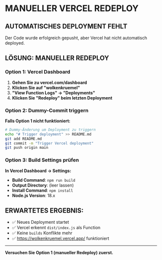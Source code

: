 # MANUELLER VERCEL REDEPLOY

## AUTOMATISCHES DEPLOYMENT FEHLT

Der Code wurde erfolgreich gepusht, aber Vercel hat nicht automatisch deployed.

## LÖSUNG: MANUELLER REDEPLOY

### Option 1: Vercel Dashboard
1. **Gehen Sie zu vercel.com/dashboard**
2. **Klicken Sie auf "wolkenkruemel"**
3. **"View Function Logs" → "Deployments"**
4. **Klicken Sie "Redeploy" beim letzten Deployment**

### Option 2: Dummy-Commit triggern
**Falls Option 1 nicht funktioniert:**
```bash
# Dummy-Änderung um Deployment zu triggern
echo "# Trigger deployment" >> README.md
git add README.md
git commit -m "Trigger Vercel deployment"
git push origin main
```

### Option 3: Build Settings prüfen
**In Vercel Dashboard → Settings:**
- **Build Command**: `npm run build`
- **Output Directory**: (leer lassen)
- **Install Command**: `npm install`
- **Node.js Version**: 18.x

## ERWARTETES ERGEBNIS:
- ✅ Neues Deployment startet
- ✅ Vercel erkennt `dist/index.js` als Function
- ✅ Keine `builds` Konflikte mehr
- ✅ https://wolkenkruemel.vercel.app/ funktioniert

---

**Versuchen Sie Option 1 (manueller Redeploy) zuerst.**